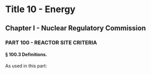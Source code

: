 
# Title 10 - Energy
## Chapter I - Nuclear Regulatory Commission
### PART 100 - REACTOR SITE CRITERIA
#### § 100.3 Definitions.

As used in this part:
